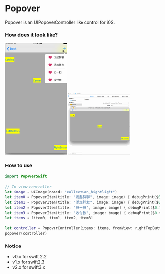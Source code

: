 # Popover
Popover is an UIPopoverController like control for iOS.

### How does it look like?

<p align="left">
<img src="./ScreenShoots/1.gif" width=40%">
<img src="./ScreenShoots/2.gif" width=40%"> 
</p>

### How to use

```swift
import PopoverSwift

// In view controller
let image = UIImage(named: "collection_hightlight")
let item0 = PopoverItem(title: "发起群聊", image: image) { debugPrint($0.title) }
let item1 = PopoverItem(title: "添加胖友", image: image) { debugPrint($0.title) }
let item2 = PopoverItem(title: "扫一扫", image: image) { debugPrint($0.title) }
let item3 = PopoverItem(title: "收付款", image: image) { debugPrint($0.title) }
let items = [item0, item1, item2, item3]

let controller = PopoverController(items: items, fromView: rightTopButton, direction: .Down, style: .WithImage)
popover(controller)        
```
### Notice

-   v0.x for swift 2.2
-   v1.x for swift2.3
-   v2.x for swift3.x
